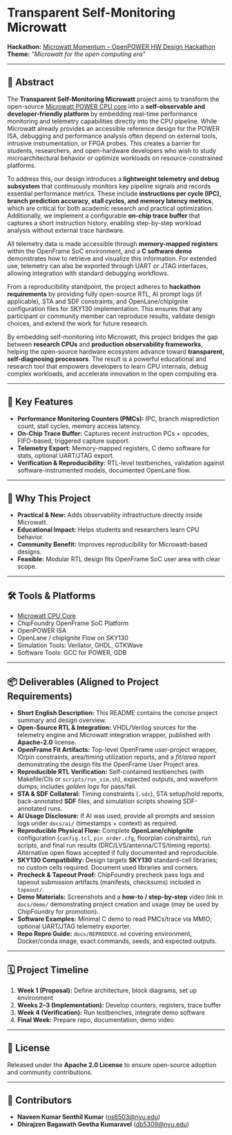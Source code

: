 # Transparent Self-Monitoring Microwatt

**Hackathon:** [Microwatt Momentum – OpenPOWER HW Design Hackathon](https://chipfoundry.org/)  
**Theme:** *"Microwatt for the open computing era"*

---

## 📌 Abstract

The **Transparent Self-Monitoring Microwatt** project aims to transform the open-source [Microwatt POWER CPU core](https://git.openpower.foundation/cores/microwatt) into a **self-observable and developer-friendly platform** by embedding real-time performance monitoring and telemetry capabilities directly into the CPU pipeline. While Microwatt already provides an accessible reference design for the POWER ISA, debugging and performance analysis often depend on external tools, intrusive instrumentation, or FPGA probes. This creates a barrier for students, researchers, and open-hardware developers who wish to study microarchitectural behavior or optimize workloads on resource-constrained platforms.

To address this, our design introduces a **lightweight telemetry and debug subsystem** that continuously monitors key pipeline signals and records essential performance metrics. These include **instructions per cycle (IPC), branch prediction accuracy, stall cycles, and memory latency metrics**, which are critical for both academic research and practical optimization. Additionally, we implement a configurable **on-chip trace buffer** that captures a short instruction history, enabling step-by-step workload analysis without external trace hardware.  

All telemetry data is made accessible through **memory-mapped registers** within the OpenFrame SoC environment, and a **C software demo** demonstrates how to retrieve and visualize this information. For extended use, telemetry can also be exported through UART or JTAG interfaces, allowing integration with standard debugging workflows.  

From a reproducibility standpoint, the project adheres to **hackathon requirements** by providing fully open-source RTL, AI prompt logs (if applicable), STA and SDF constraints, and OpenLane/chipIgnite configuration files for SKY130 implementation. This ensures that any participant or community member can reproduce results, validate design choices, and extend the work for future research.  

By embedding self-monitoring into Microwatt, this project bridges the gap between **research CPUs** and **production observability frameworks**, helping the open-source hardware ecosystem advance toward **transparent, self-diagnosing processors**. The result is a powerful educational and research tool that empowers developers to learn CPU internals, debug complex workloads, and accelerate innovation in the open computing era.

---

## 🚀 Key Features
- **Performance Monitoring Counters (PMCs):** IPC, branch misprediction count, stall cycles, memory access latency.  
- **On-Chip Trace Buffer:** Captures recent instruction PCs + opcodes, FIFO-based, triggered capture support.  
- **Telemetry Export:** Memory-mapped registers, C demo software for stats, optional UART/JTAG export.  
- **Verification & Reproducibility:** RTL-level testbenches, validation against software-instrumented models, documented OpenLane flow.  

---

## 🎯 Why This Project
- **Practical & New:** Adds observability infrastructure directly inside Microwatt.  
- **Educational Impact:** Helps students and researchers learn CPU behavior.  
- **Community Benefit:** Improves reproducibility for Microwatt-based designs.  
- **Feasible:** Modular RTL design fits OpenFrame SoC user area with clear scope.  

---

## 🛠 Tools & Platforms
- [Microwatt CPU Core](https://git.openpower.foundation/cores/microwatt)  
- ChipFoundry OpenFrame SoC Platform  
- OpenPOWER ISA  
- OpenLane / chipIgnite Flow on SKY130  
- Simulation Tools: Verilator, GHDL, GTKWave  
- Software Tools: GCC for POWER, GDB  

---

## 📦 Deliverables (Aligned to Project Requirements)
- **Short English Description:** This README contains the concise project summary and design overview.  
- **Open-Source RTL & Integration:** VHDL/Verilog sources for the telemetry engine and Microwatt integration wrapper, published with **Apache-2.0** license.  
- **OpenFrame Fit Artifacts:** Top-level OpenFrame user-project wrapper, IO/pin constraints, area/timing utilization reports, and a *fit/area report* demonstrating the design fits the OpenFrame User Project area.  
- **Reproducible RTL Verification:** Self-contained testbenches (with Makefile/CIs or `scripts/run_sim.sh`), expected outputs, and waveform dumps; includes *golden logs* for pass/fail.  
- **STA & SDF Collateral:** Timing constraints (`.sdc`), STA setup/hold reports, back-annotated **SDF** files, and simulation scripts showing SDF-annotated runs.  
- **AI Usage Disclosure:** If AI was used, provide all prompts and session logs under `docs/ai/` (timestamps + context) as required.  
- **Reproducible Physical Flow:** Complete **OpenLane/chipIgnite** configuration (`config.tcl`, `pin_order.cfg`, floorplan constraints), run scripts, and final run results (DRC/LVS/antenna/CTS/timing reports). Alternative open flows accepted if fully documented and reproducible.  
- **SKY130 Compatibility:** Design targets **SKY130** standard-cell libraries; no custom cells required. Document used libraries and corners.  
- **Precheck & Tapeout Proof:** ChipFoundry precheck pass logs and tapeout submission artifacts (manifests, checksums) included in `tapeout/`.  
- **Demo Materials:** Screenshots and a **how-to / step-by-step** video link in `docs/demo/` demonstrating project creation and usage (may be used by ChipFoundry for promotion).  
- **Software Examples:** Minimal C demo to read PMCs/trace via MMIO; optional UART/JTAG telemetry exporter.  
- **Repo Repro Guide:** `docs/REPRODUCE.md` covering environment, Docker/conda image, exact commands, seeds, and expected outputs.

---

## 🗓 Project Timeline
1. **Week 1 (Proposal):** Define architecture, block diagrams, set up environment  
2. **Weeks 2–3 (Implementation):** Develop counters, registers, trace buffer  
3. **Week 4 (Verification):** Run testbenches, integrate demo software  
4. **Final Week:** Prepare repo, documentation, demo video  

---

## 📄 License
Released under the **Apache 2.0 License** to ensure open-source adoption and community contributions.

---

## 👥 Contributors
- **Naveen Kumar Senthil Kumar** ([ns6503@nyu.edu](mailto:ns6503@nyu.edu))  
- **Dhirajzen Bagawath Geetha Kumaravel** ([db5309@nyu.edu](mailto:db5309@nyu.edu))  

